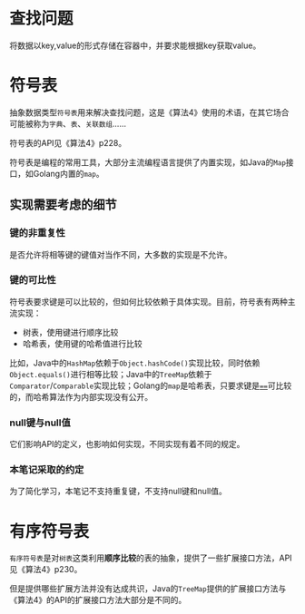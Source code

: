# 查找问题

将数据以key,value的形式存储在容器中，并要求能根据key获取value。

# 符号表

抽象数据类型`符号表`用来解决查找问题，这是《算法4》使用的术语，在其它场合可能被称为`字典`、`表`、`关联数组`......

符号表的API见《算法4》p228。

符号表是编程的常用工具，大部分主流编程语言提供了内置实现，如Java的`Map`接口，如Golang内置的`map`。

## 实现需要考虑的细节
### 键的非重复性

是否允许将相等键的键值对当作不同，大多数的实现是不允许。

### 键的可比性

符号表要求键是可以比较的，但如何比较依赖于具体实现。目前，符号表有两种主流实现：

- 树表，使用键进行顺序比较
- 哈希表，使用键的哈希值进行比较

比如，Java中的`HashMap`依赖于`Object.hashCode()`实现比较，同时依赖`Object.equals()`进行相等比较；Java中的`TreeMap`依赖于`Comparator`/`Comparable`实现比较；Golang的`map`是哈希表，只要求键是[`==`](https://go.dev/ref/spec#Comparison_operators)可比较的，而哈希算法作为内部实现没有公开。

### null键与null值

它们影响API的定义，也影响如何实现，不同实现有着不同的规定。

### 本笔记采取的约定

为了简化学习，本笔记不支持重复键，不支持null键和null值。

# 有序符号表

`有序符号表`是对`树表`这类利用**顺序比较**的表的抽象，提供了一些扩展接口方法，API见《算法4》p230。

但是提供哪些扩展方法并没有达成共识，Java的`TreeMap`提供的扩展接口方法与《算法4》的API的扩展接口方法大部分是不同的。